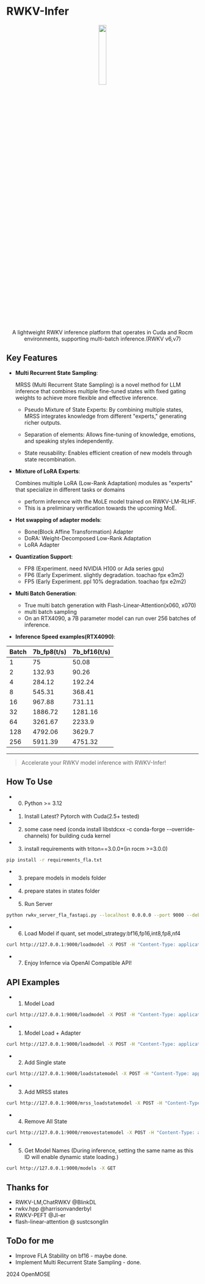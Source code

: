 # RWKV-Infer
<p align='center'>
<image src="kotori.webp" width=20%/>
    
</p>

<div align="center"> 
A lightweight RWKV inference platform that operates in Cuda and Rocm environments, supporting multi-batch inference.(RWKV v6,v7)
</div>

## Key Features

- **Multi Recurrent State Sampling**: 

  MRSS (Multi Recurrent State Sampling) is a novel method for LLM inference that combines multiple fine-tuned states with fixed gating weights to achieve more flexible and effective inference.
   - Pseudo Mixture of State Experts:
By combining multiple states, MRSS integrates knowledge from different "experts," generating richer outputs.

   - Separation of elements: Allows fine-tuning of knowledge, emotions, and speaking styles independently.

   - State reusability: Enables efficient creation of new models through state recombination.

- **Mixture of LoRA Experts**:

  Combines multiple LoRA (Low-Rank Adaptation) modules as "experts" that specialize in different tasks or domains 
   - perform inference with the MoLE model trained on RWKV-LM-RLHF.
   - This is a preliminary verification towards the upcoming MoE.

- **Hot swapping of adapter models**: 
  - Bone(Block Affine Transformation) Adapter
  - DoRA: Weight-Decomposed Low-Rank Adaptation
  - LoRA Adapter

- **Quantization Support**:
  - FP8 (Experiment. need NVIDIA H100 or Ada series gpu)
  - FP6 (Early Experiment. slightly degradation. toachao fpx e3m2)
  - FP5 (Early Experiment. ppl 10% degradation. toachao fpx e2m2)
- **Multi Batch Generation**:
  - True multi batch generation with Flash-Linear-Attention(x060, x070)
  - multi batch sampling
  - On an RTX4090, a 7B parameter model can run over 256 batches of inference.
- **Inference Speed examples(RTX4090)**:
<div align=center>

| Batch | 7b_fp8(t/s) | 7b_bf16(t/s)|
|-------|--------|---------|
| 1     | 75     | 50.08   |
| 2     | 132.93 | 90.26   |
| 4     | 284.12 | 192.24  |
| 8     | 545.31 | 368.41  |
| 16    | 967.88 | 731.11  |
| 32    | 1886.72| 1281.16 |
| 64    | 3261.67| 2233.9  |
| 128   | 4792.06| 3629.7  |
| 256   | 5911.39| 4751.32 |
</div>

---

> Accelerate your RWKV model inference with RWKV-Infer!


## How To Use
   - 0. Python >= 3.12
   - 1. Install Latest? Pytorch with Cuda(2.5+ tested) 
   - 2. some case need (conda install libstdcxx -c conda-forge --override-channels) for building cuda kernel
   - 3. install requirements with triton==3.0.0+(in rocm >=3.0.0)
```sh
pip install -r requirements_fla.txt
```    
   - 3. prepare models in models folder
   - 4. prepare states in states folder
   - 5. Run Server 
```sh
python rwkv_server_fla_fastapi.py --localhost 0.0.0.0 --port 9000 --debug False --workers 64 --dynamic_state_cache_size 512
```     
   - 6. Load Model if quant, set model_strategy:bf16,fp16,int8,fp8,nf4
```sh
curl http://127.0.0.1:9000/loadmodel -X POST -H "Content-Type: application/json" -d '{"model_filename":"models/RWKV-x060-World-1B6-v2.1-20240328-ctx4096.pth","model_viewname":"RWKV x060 1B6 Base","model_strategy":""}'
```
   - 7. Enjoy Infernce via OpenAI Compatible API!


## API Examples
   - 1. Model Load
```sh
curl http://127.0.0.1:9000/loadmodel -X POST -H "Content-Type: application/json" -d '{"model_filename":"models/RWKV-x060-World-1B6-v2.1-20240328-ctx4096.pth","model_viewname":"RWKV x060 1B6 Base","model_strategy":"","default_temperature":"1.0", "default_top_p":"0.3", "endtoken":"\\n\\n"}'
```
   - 1. Model Load + Adapter
```sh
curl http://127.0.0.1:9000/loadmodel -X POST -H "Content-Type: application/json" -d '{"model_filename":"models/RWKV-x060-World-1B6-v2.1-20240328-ctx4096.pth","model_viewname":"RWKV x060 1B6 Base","model_strategy":"","adapter_filename":"adapters/rwkv-9-bone.pth","adapter_mode":"bone","default_temperature":"1.0", "default_top_p":"0.3", "endtoken":"\\n\\n"}'
```
   - 2. Add Single state
```sh
curl http://127.0.0.1:9000/loadstatemodel -X POST -H "Content-Type: application/json" -d '{"state_filename":"state.pth","state_viewname":"State Test","default_temperature":"1.0", "default_top_p":"0.3"}'
```
   - 3. Add MRSS states
```sh
curl http://127.0.0.1:9000/mrss_loadstatemodel -X POST -H "Content-Type: application/json" -d '{"state_viewname":"MRSS Test", "state_filenames":["states/jp7b-bancho.pth","states/ojousama2.pth","states/secret.pth"], "contain_originalstate":"True", "state_gatingweight":["0.01","0.3","0.4","0.03"],"default_temperature":"1.0", "default_top_p":"0.8"}'
```
   - 4. Remove All State
```sh
curl http://127.0.0.1:9000/removestatemodel -X POST -H "Content-Type: application/json" -d '{"dummy":"dummy"}'
```
   - 5. Get Model Names (During inference, setting the same name as this ID will enable dynamic state loading.)
```sh
curl http://127.0.0.1:9000/models -X GET
```

## Thanks for
   - RWKV-LM,ChatRWKV @BlinkDL
   - rwkv.hpp @harrisonvanderbyl
   - RWKV-PEFT @Jl-er
   - flash-linear-attention @ sustcsonglin


## ToDo for me
   - Improve FLA Stability on bf16 - maybe done.
   - Implement Multi Recurrent State Sampling - done.
   
2024 OpenMOSE
